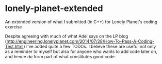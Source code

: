 lonely-planet-extended
======================

An extended version of what I submitted (in C++) for Lonely Planet's coding exercise

Despite agreeing with much of what Adel says on the LP blog (http://engineering.lonelyplanet.com/2014/07/28/How-To-Pass-A-Coding-Test.html) I've added quite a few TODOs. I believe these are useful not only as a reminder to myself but also for anyone who wants to add code later on, and hence *do* form part of what constitutes good code.
